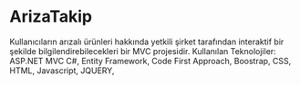 # ArizaTakip
Kullanıcıların arızalı ürünleri hakkında yetkili şirket tarafından  interaktif bir şekilde bilgilendirebilecekleri bir MVC projesidir. Kullanılan Teknolojiler: ASP.NET MVC C#, Entity Framework, Code First Approach, Boostrap, CSS, HTML, Javascript, JQUERY, 
